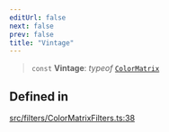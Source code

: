 ```yaml
---
editUrl: false
next: false
prev: false
title: "Vintage"
---
```


> `const` **Vintage**: *typeof* [`ColorMatrix`](/api/namespaces/filters/classes/colormatrix/)

## Defined in

[src/filters/ColorMatrixFilters.ts:38](https://github.com/fabricjs/fabric.js/blob/8748628df7e9de00ba77413bfc3ad9e9fe9d4f30/src/filters/ColorMatrixFilters.ts#L38)
